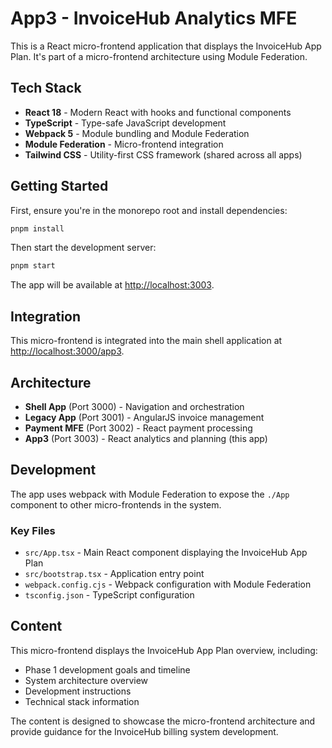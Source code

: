 # App3 - InvoiceHub Analytics MFE

This is a React micro-frontend application that displays the InvoiceHub App Plan. It's part of a micro-frontend architecture using Module Federation.

## Tech Stack

- **React 18** - Modern React with hooks and functional components
- **TypeScript** - Type-safe JavaScript development
- **Webpack 5** - Module bundling and Module Federation
- **Module Federation** - Micro-frontend integration
- **Tailwind CSS** - Utility-first CSS framework (shared across all apps)

## Getting Started

First, ensure you're in the monorepo root and install dependencies:

```bash
pnpm install
```

Then start the development server:

```bash
pnpm start
```

The app will be available at [http://localhost:3003](http://localhost:3003).

## Integration

This micro-frontend is integrated into the main shell application at [http://localhost:3000/app3](http://localhost:3000/app3).

## Architecture

- **Shell App** (Port 3000) - Navigation and orchestration
- **Legacy App** (Port 3001) - AngularJS invoice management
- **Payment MFE** (Port 3002) - React payment processing
- **App3** (Port 3003) - React analytics and planning (this app)

## Development

The app uses webpack with Module Federation to expose the `./App` component to other micro-frontends in the system.

### Key Files

- `src/App.tsx` - Main React component displaying the InvoiceHub App Plan
- `src/bootstrap.tsx` - Application entry point
- `webpack.config.cjs` - Webpack configuration with Module Federation
- `tsconfig.json` - TypeScript configuration

## Content

This micro-frontend displays the InvoiceHub App Plan overview, including:

- Phase 1 development goals and timeline
- System architecture overview
- Development instructions
- Technical stack information

The content is designed to showcase the micro-frontend architecture and provide guidance for the InvoiceHub billing system development.